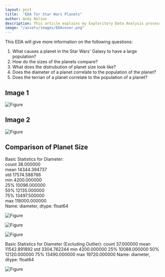 ```yaml
---
layout: post
title:  "EDA for Star Wars Planets"
author: Andy Nelson
description: This article explains my Exploritory Data Analysis process for the planets of Star Wars.
image: "/assets/images/EDAcover.png"
---
```


This EDA will give more information on the following questions:

1. What causes a planet in the Star Wars' Galaxy to have a large population?
2. How do the sizes of the planets compare?
3. What does the distrubution of planet size look like?
4. Does the diameter of a planet correlate to the population of the planet?
5. Does the terrian of a planet correlate to the population of a planet?

## Image 1

![Figure](https://boi-andy.github.io/my-blog/assets/images/diameter_v_Pop.png)

## Image 2

![Figure](https://boi-andy.github.io/my-blog/assets/images/diameterComparison.png)

## Comparison of Planet Size

Basic Statistics for Diameter: <br>
count        38.000000 <br>
mean      14344.394737 <br>
std       17574.588766<br>
min        4200.000000<br>
25%       10096.000000<br>
50%       12135.000000<br>
75%       13497.500000<br>
max      118000.000000<br>
Name: diameter, dtype: float64<br>

![Figure](https://boi-andy.github.io/my-blog/assets/images/dist.png)

![Figure](https://boi-andy.github.io/my-blog/assets/images/diameterofplanetsbar.png)

![Figure](https://boi-andy.github.io/my-blog/assets/images/output.png)

Basic Statistics for Diameter (Excluding Outlier):
count       37.000000
mean     11542.891892
std       3304.762244
min       4200.000000
25%      10088.000000
50%      12120.000000
75%      13490.000000
max      19720.000000
Name: diameter, dtype: float64

![Figure](https://boi-andy.github.io/my-blog/assets/images/distributionExclude.png)